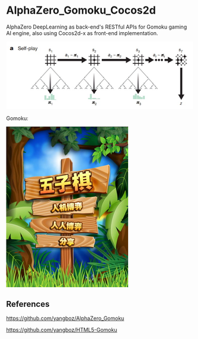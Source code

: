 # AlphaZero_Gomoku_Cocos2d
AlphaZero DeepLearning as back-end's RESTful APIs for Gomoku gaming AI engine, also using Cocos2d-x as front-end implementation.

![Screenshot of "AlphaZeroSelfPlay"](https://raw.githubusercontent.com/yangboz/AlphaZero_Gomoku_Cocos2d/master/AlphaZero/AlphaZeroSelfPlay.jpg)

Gomoku:

![Screenshot of "Gomoku"](https://raw.githubusercontent.com/yangboz/AlphaZero_Gomoku_Cocos2d/master/Cocos2D/assets/Texture/Bg_menu.png)

## References

https://github.com/yangboz/AlphaZero_Gomoku

https://github.com/yangboz/HTML5-Gomoku
